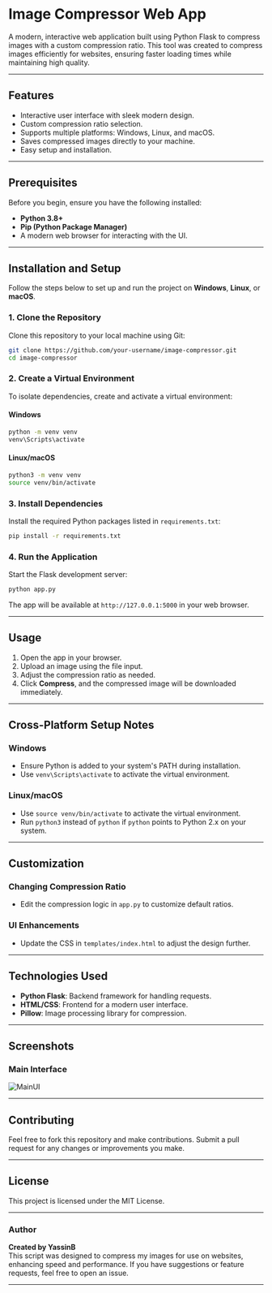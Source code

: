 # Image Compressor Web App

A modern, interactive web application built using Python Flask to compress images with a custom compression ratio. This tool was created to compress images efficiently for websites, ensuring faster loading times while maintaining high quality. 

---

## Features

- Interactive user interface with sleek modern design.
- Custom compression ratio selection.
- Supports multiple platforms: Windows, Linux, and macOS.
- Saves compressed images directly to your machine.
- Easy setup and installation.

---

## Prerequisites

Before you begin, ensure you have the following installed:

- **Python 3.8+**  
- **Pip (Python Package Manager)**  
- A modern web browser for interacting with the UI.

---

## Installation and Setup

Follow the steps below to set up and run the project on **Windows**, **Linux**, or **macOS**.

### 1. Clone the Repository

Clone this repository to your local machine using Git:

```bash
git clone https://github.com/your-username/image-compressor.git
cd image-compressor
```

### 2. Create a Virtual Environment

To isolate dependencies, create and activate a virtual environment:

#### Windows
```bash
python -m venv venv
venv\Scripts\activate
```

#### Linux/macOS
```bash
python3 -m venv venv
source venv/bin/activate
```

### 3. Install Dependencies

Install the required Python packages listed in `requirements.txt`:

```bash
pip install -r requirements.txt
```

### 4. Run the Application

Start the Flask development server:

```bash
python app.py
```

The app will be available at `http://127.0.0.1:5000` in your web browser.

---

## Usage

1. Open the app in your browser.
2. Upload an image using the file input.
3. Adjust the compression ratio as needed.
4. Click **Compress**, and the compressed image will be downloaded immediately.

---

## Cross-Platform Setup Notes

### Windows
- Ensure Python is added to your system's PATH during installation.
- Use `venv\Scripts\activate` to activate the virtual environment.

### Linux/macOS
- Use `source venv/bin/activate` to activate the virtual environment.
- Run `python3` instead of `python` if `python` points to Python 2.x on your system.

---

## Customization

### Changing Compression Ratio
- Edit the compression logic in `app.py` to customize default ratios.

### UI Enhancements
- Update the CSS in `templates/index.html` to adjust the design further.

---

## Technologies Used

- **Python Flask**: Backend framework for handling requests.
- **HTML/CSS**: Frontend for a modern user interface.
- **Pillow**: Image processing library for compression.

---

## Screenshots

### Main Interface
![MainUI](https://github.com/user-attachments/assets/a9cef938-43bf-4538-bf03-3d981a4d8b64)

---

## Contributing

Feel free to fork this repository and make contributions. Submit a pull request for any changes or improvements you make.

---

## License

This project is licensed under the MIT License.

---

### Author

**Created by YassinB**  
This script was designed to compress my images for use on websites, enhancing speed and performance. If you have suggestions or feature requests, feel free to open an issue.

--- 
